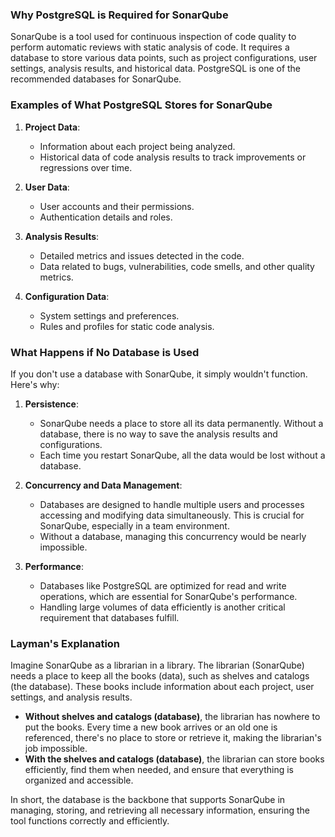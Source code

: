 ### Why PostgreSQL is Required for SonarQube

SonarQube is a tool used for continuous inspection of code quality to perform automatic reviews with static analysis of code. It requires a database to store various data points, such as project configurations, user settings, analysis results, and historical data. PostgreSQL is one of the recommended databases for SonarQube.

### Examples of What PostgreSQL Stores for SonarQube

1. **Project Data**:
   - Information about each project being analyzed.
   - Historical data of code analysis results to track improvements or regressions over time.

2. **User Data**:
   - User accounts and their permissions.
   - Authentication details and roles.

3. **Analysis Results**:
   - Detailed metrics and issues detected in the code.
   - Data related to bugs, vulnerabilities, code smells, and other quality metrics.

4. **Configuration Data**:
   - System settings and preferences.
   - Rules and profiles for static code analysis.

### What Happens if No Database is Used

If you don't use a database with SonarQube, it simply wouldn't function. Here's why:

1. **Persistence**:
   - SonarQube needs a place to store all its data permanently. Without a database, there is no way to save the analysis results and configurations.
   - Each time you restart SonarQube, all the data would be lost without a database.

2. **Concurrency and Data Management**:
   - Databases are designed to handle multiple users and processes accessing and modifying data simultaneously. This is crucial for SonarQube, especially in a team environment.
   - Without a database, managing this concurrency would be nearly impossible.

3. **Performance**:
   - Databases like PostgreSQL are optimized for read and write operations, which are essential for SonarQube's performance.
   - Handling large volumes of data efficiently is another critical requirement that databases fulfill.

### Layman's Explanation

Imagine SonarQube as a librarian in a library. The librarian (SonarQube) needs a place to keep all the books (data), such as shelves and catalogs (the database). These books include information about each project, user settings, and analysis results. 

- **Without shelves and catalogs (database)**, the librarian has nowhere to put the books. Every time a new book arrives or an old one is referenced, there's no place to store or retrieve it, making the librarian's job impossible.
- **With the shelves and catalogs (database)**, the librarian can store books efficiently, find them when needed, and ensure that everything is organized and accessible.

In short, the database is the backbone that supports SonarQube in managing, storing, and retrieving all necessary information, ensuring the tool functions correctly and efficiently.
